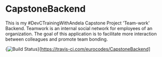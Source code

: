 # CapstoneBackend
This is my #DevCTrainingWithAndela Capstone Project 'Team-work' Backend. Teamwork is an internal social network for employees of an organization. The goal of this application is to facilitate more interaction between colleagues and promote team bonding.

{<img src="https://travis-ci.com/eurocodes/CapstoneBackend.svg?branch=develop" alt="Build Status" />}[https://travis-ci.com/eurocodes/CapstoneBackend]
